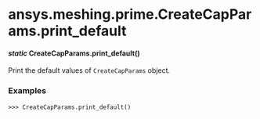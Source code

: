 # ansys.meshing.prime.CreateCapParams.print_default



#### *static* CreateCapParams.print_default()

Print the default values of `CreateCapParams` object.

### Examples

```pycon
>>> CreateCapParams.print_default()
```

<!-- !! processed by numpydoc !! -->
